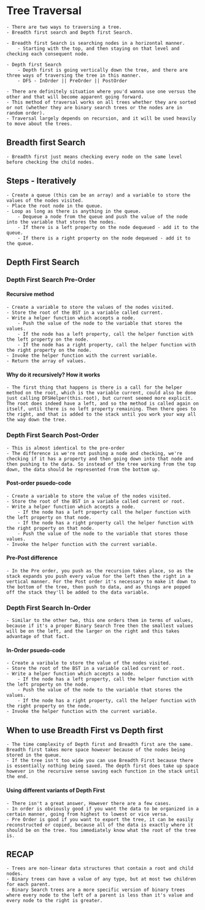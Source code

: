 # Tree Traversal

    - There are two ways to traversing a tree. 
    - Breadth first search and Depth first Search.

    - Breadth first Search is searching nodes in a horizontal manner. 
        - Starting with the top, and then staying on that level and checking each consequent node. 

    - Depth first Search 
        - Depth first is going vertically down the tree, and there are three ways of traversing the tree in this manner. 
        - DFS - InOrder || PreOrder || PostOrder 

    - There are definitely situation where you'd wanna use one versus the other and that will become apparent going forward. 
    - This method of traversal works on all trees whether they are sorted or not (whether they are binary search trees or the nodes are in random order). 
    - Traversal largely depends on recursion, and it will be used heavily to move about the trees. 

## Breadth first Search

    - Breadth first just means checking every node on the same level before checking the child nodes. 

## Steps - Iteratively

    - Create a queue (this can be an array) and a variable to store the values of the nodes visited. 
    - Place the root node in the queue. 
    - Loop as long as there is anything in the queue. 
        - Dequeue a node from the queue and push the value of the node into the variable that stores the nodes. 
        - If there is a left property on the node dequeued - add it to the queue. 
        - If there is a right property on the node dequeued - add it to the queue. 

## Depth First Search

### Depth First Search Pre-Order
#### Recursive method
    - Create a variable to store the values of the nodes visited.
    - Store the root of the BST in a variable called current.
    - Write a helper function which accepts a node. 
        - Push the value of the node to the variable that stores the values. 
        - If the node has a left property, call the helper function with the left property on the node. 
        - If the node has a right property, call the helper function with the right property on the node. 
    - Invoke the helper function with the current variable.
    - Return the array of values. 

#### Why do it recursively? How it works
    - The first thing that happens is there is a call for the helper method on the root, which is the variable current, could also be done just calling DFSHelper(this.root), but current seemed more explicit. The root does indeed have a left, and so the method is called again on itself, until there is no left property remaining. Then there goes to the right, and that is added to the stack until you work your way all the way down the tree. 

### Depth First Search Post-Order 
    - This is almost identical to the pre-order 
    - The difference is we're not pushing a node and checking, we're checking if it has a property and then going down into that node and then pushing to the data. So instead of the tree working from the top down, the data should be represented from the bottom up. 

#### Post-order psuedo-code
    - Create a variable to store the value of the nodes visited. 
    - Store the root of the BST in a variable called current or root. 
    - Write a helper function which accepts a node. 
        - If the node has a left property call the helper function with the left property on that node. 
        - If the node has a right property call the helper function with the right property on that node. 
        - Push the value of the node to the variable that stores those values. 
    - Invoke the helper function with the current variable. 

#### Pre-Post difference 
    - In the Pre order, you push as the recursion takes place, so as the stack expands you push every value for the left then the right in a vertical manner. For the Post order it's necessary to make it down to the bottom of the tree, then push to data, and as things are popped off the stack they'll be added to the data variable. 

### Depth First Search In-Order

    - Similar to the other two, this one orders them in terms of values, because if it's a proper Binary Search Tree then the smallest values will be on the left, and the larger on the right and this takes advantage of that fact. 

#### In-Order psuedo-code

    - Create a varibale to store the value of the nodes visited. 
    - Store the root of the BST in a variable called current or root.
    - Write a helper function which accepts a node. 
        - If the node has a left property, call the helper function with the left property on the node. 
        - Push the value of the node to the variable that stores the values. 
        - If the node has a right property, call the helper function with the right property on the node. 
    - Invoke the helper function with the current variable. 

## When to use Breadth First vs Depth first

    - The time complexity of Depth first and Breadth first are the same. Breadth first takes more space however because of the nodes being stored in the queue. 
    - If the tree isn't too wide you can use Breadth First because there is essentially nothing being saved. The depth first does take up space however in the recursive sense saving each function in the stack until the end. 
#### Using different variants of Depth First

    - There isn't a great answer, However there are a few cases. 
    - In order is obviously good if you want the data to be organized in a certain manner, going from highest to lowest or vice versa. 
    - Pre Order is good if you want to export the tree, it can be easily reconstructed or copied, because all of the data is exactly where it should be on the tree. You immediately know what the root of the tree is. 

## RECAP 
    - Trees are non-linear data structures that contain a root and child nodes. 
    - Binary trees can have a value of any type, but at most two children for each parent. 
    - Binary Search trees are a more specific version of binary trees where every node to the left of a parent is less than it's value and every node to the right is greater. 